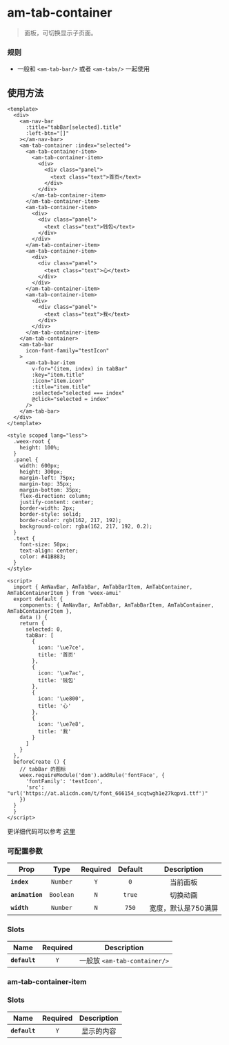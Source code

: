 # am-tab-container

> 面板，可切换显示子页面。

### 规则
- 一般和 `<am-tab-bar/>` 或者 `<am-tabs/>` 一起使用

## 使用方法 

```vue
<template>
  <div>
    <am-nav-bar
      :title="tabBar[selected].title"
      :left-btn="[]"
    ></am-nav-bar>
    <am-tab-container :index="selected">
      <am-tab-container-item>
        <am-tab-container-item>
          <div>
            <div class="panel">
              <text class="text">首页</text>
            </div>
          </div>
        </am-tab-container-item>
      </am-tab-container-item>
      <am-tab-container-item>
        <div>
          <div class="panel">
            <text class="text">钱包</text>
          </div>
        </div>
      </am-tab-container-item>
      <am-tab-container-item>
        <div>
          <div class="panel">
            <text class="text">心</text>
          </div>
        </div>
      </am-tab-container-item>
      <am-tab-container-item>
        <div>
          <div class="panel">
            <text class="text">我</text>
          </div>
        </div>
      </am-tab-container-item>
    </am-tab-container>
    <am-tab-bar
      icon-font-family="testIcon"
    >
      <am-tab-bar-item
        v-for="(item, index) in tabBar"
        :key="item.title"
        :icon="item.icon"
        :title="item.title"
        :selected="selected === index"
        @click="selected = index"
      />
    </am-tab-bar>
  </div>
</template>

<style scoped lang="less">
  .weex-root {
    height: 100%;
  }
  .panel {
    width: 600px;
    height: 300px;
    margin-left: 75px;
    margin-top: 35px;
    margin-bottom: 35px;
    flex-direction: column;
    justify-content: center;
    border-width: 2px;
    border-style: solid;
    border-color: rgb(162, 217, 192);
    background-color: rgba(162, 217, 192, 0.2);
  }
  .text {
    font-size: 50px;
    text-align: center;
    color: #41B883;
  }
</style>

<script>
  import { AmNavBar, AmTabBar, AmTabBarItem, AmTabContainer, AmTabContainerItem } from 'weex-amui'
  export default {
    components: { AmNavBar, AmTabBar, AmTabBarItem, AmTabContainer, AmTabContainerItem },
    data () {
    return {
      selected: 0,
      tabBar: [
        {
          icon: '\ue7ce',
          title: '首页'
        },
        {
          icon: '\ue7ac',
          title: '钱包'
        },
        {
          icon: '\ue800',
          title: '心'
        },
        {
          icon: '\ue7e8',
          title: '我'
        }
      ]
    }
  },
  beforeCreate () {
    // tabBar 的图标
    weex.requireModule('dom').addRule('fontFace', {
      'fontFamily': 'testIcon',
      'src': "url('https://at.alicdn.com/t/font_666154_scqtwgh1e27kqpvi.ttf')"
    })
  }
  }
</script>

```
更详细代码可以参考 [这里](https://github.com/HMingHe/weex-amui/blob/master/example/tab-container/index.vue)

### 可配置参数
| Prop	 | Type | Required | Default | Description |
| ---- |:----:|:---:|:-------:|:----------:|
| **`index`** | `Number` | `Y` | `0` | 当前面板 |
| **`animation`** | `Boolean` | `N` | `true` | 切换动画 |
| **`width`** | `Number` | `N` | `750` | 宽度，默认是750满屏 |

### Slots
| Name | Required | Description |
| ---- |:---:|:----------:|
| **`default`** | `Y` | 一般放 `<am-tab-container/>` |


### am-tab-container-item

### Slots
| Name | Required | Description |
| ---- |:---:|:----------:|
| **`default`** | `Y` | 显示的内容 |